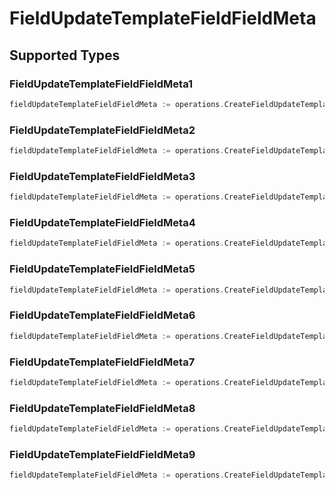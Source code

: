# FieldUpdateTemplateFieldFieldMeta


## Supported Types

### FieldUpdateTemplateFieldFieldMeta1

```go
fieldUpdateTemplateFieldFieldMeta := operations.CreateFieldUpdateTemplateFieldFieldMetaFieldUpdateTemplateFieldFieldMeta1(operations.FieldUpdateTemplateFieldFieldMeta1{/* values here */})
```

### FieldUpdateTemplateFieldFieldMeta2

```go
fieldUpdateTemplateFieldFieldMeta := operations.CreateFieldUpdateTemplateFieldFieldMetaFieldUpdateTemplateFieldFieldMeta2(operations.FieldUpdateTemplateFieldFieldMeta2{/* values here */})
```

### FieldUpdateTemplateFieldFieldMeta3

```go
fieldUpdateTemplateFieldFieldMeta := operations.CreateFieldUpdateTemplateFieldFieldMetaFieldUpdateTemplateFieldFieldMeta3(operations.FieldUpdateTemplateFieldFieldMeta3{/* values here */})
```

### FieldUpdateTemplateFieldFieldMeta4

```go
fieldUpdateTemplateFieldFieldMeta := operations.CreateFieldUpdateTemplateFieldFieldMetaFieldUpdateTemplateFieldFieldMeta4(operations.FieldUpdateTemplateFieldFieldMeta4{/* values here */})
```

### FieldUpdateTemplateFieldFieldMeta5

```go
fieldUpdateTemplateFieldFieldMeta := operations.CreateFieldUpdateTemplateFieldFieldMetaFieldUpdateTemplateFieldFieldMeta5(operations.FieldUpdateTemplateFieldFieldMeta5{/* values here */})
```

### FieldUpdateTemplateFieldFieldMeta6

```go
fieldUpdateTemplateFieldFieldMeta := operations.CreateFieldUpdateTemplateFieldFieldMetaFieldUpdateTemplateFieldFieldMeta6(operations.FieldUpdateTemplateFieldFieldMeta6{/* values here */})
```

### FieldUpdateTemplateFieldFieldMeta7

```go
fieldUpdateTemplateFieldFieldMeta := operations.CreateFieldUpdateTemplateFieldFieldMetaFieldUpdateTemplateFieldFieldMeta7(operations.FieldUpdateTemplateFieldFieldMeta7{/* values here */})
```

### FieldUpdateTemplateFieldFieldMeta8

```go
fieldUpdateTemplateFieldFieldMeta := operations.CreateFieldUpdateTemplateFieldFieldMetaFieldUpdateTemplateFieldFieldMeta8(operations.FieldUpdateTemplateFieldFieldMeta8{/* values here */})
```

### FieldUpdateTemplateFieldFieldMeta9

```go
fieldUpdateTemplateFieldFieldMeta := operations.CreateFieldUpdateTemplateFieldFieldMetaFieldUpdateTemplateFieldFieldMeta9(operations.FieldUpdateTemplateFieldFieldMeta9{/* values here */})
```

